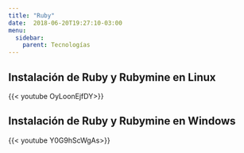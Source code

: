 ```yaml
---
title: "Ruby"
date:  2018-06-20T19:27:10-03:00
menu:
  sidebar:
    parent: Tecnologías
---
```


## Instalación de Ruby y Rubymine en **Linux**

{{< youtube OyLoonEjfDY>}}



## Instalación de Ruby y Rubymine en **Windows**

{{< youtube Y0G9hScWgAs>}}

